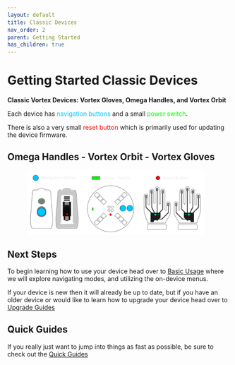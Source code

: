 ```yaml
---
layout: default
title: Classic Devices
nav_order: 2
parent: Getting Started
has_children: true
---
```

<style>
.classic-icon {
   margin: 0px;
   margin-left: 45px;
   width: 80%;
   height: 80%;
}
</style>

# Getting Started Classic Devices

**Classic Vortex Devices: Vortex Gloves, Omega Handles, and Vortex Orbit** 

Each device has <span style="color: #00c6ff">navigation buttons</span> and a small <span style="color: #00ff00">power switch</span>.

There is also a very small <span style="color: #ff0000">reset button</span> which is primarily used for updating the device firmware.</p>


## Omega Handles - Vortex Orbit - Vortex Gloves
  <img width="220" height="220" class="classic-icon" src="assets/images/device-buttons.png" alt="Device Buttons">

## Next Steps

To begin learning how to use your device head over to [Basic Usage](basic_usage.html) where we will explore navigating modes, and utilizing the on-device menus.

If your device is new then it will already be up to date, but if you have an older device or would like to learn how to upgrade your device head over to [Upgrade Guides](upgrade_guides.html)

## Quick Guides

If you really just want to jump into things as fast as possible, be sure to check out the [Quick Guides](guides.html)
